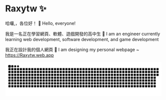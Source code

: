 # Raxytw ✨
哈囉,，各位好！ 👋
Hello, everyone!

我是一名正在學習網頁、軟體、遊戲開發的高中生 📖
I am an engineer currently learning web development, software development, and game development

我正在設計我的個人網頁 🔭 
I am designing my personal webpage ~
<https://Raxytw.web.app>

<picture>
  <source
    media="(prefers-color-scheme: dark)"
    srcset="https://raw.githubusercontent.com/Raxytw/Raxytw/output/github-contribution-grid-snake-dark.svg"
  />
  <source
    media="(prefers-color-scheme: light)"
    srcset="https://raw.githubusercontent.com/Raxytw/Raxytw/output/github-contribution-grid-snake.svg"
  />
  <img
    alt="github contribution grid snake animation"
    src="https://raw.githubusercontent.com/Raxytw/Raxytw/output/github-contribution-grid-snake.svg"
  />
</picture>
